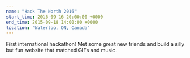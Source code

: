 ```yaml
---
name: "Hack The North 2016"
start_time: 2016-09-16 20:00:00 +0000
end_time: 2015-09-18 14:00:00 +0000
location: "Waterloo, ON, Canada"
---
```


First international hackathon! Met some great new friends and build a silly
but fun website that matched GIFs and music.
